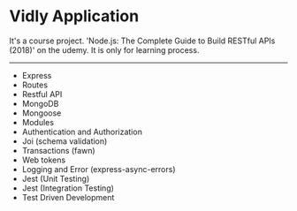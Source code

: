 # Vidly Application

It's a course project. 'Node.js: The Complete Guide to Build RESTful APIs (2018)' on the udemy. It is only for learning process.

<hr>

- Express
- Routes
- Restful API
- MongoDB
- Mongoose
- Modules
- Authentication and Authorization
- Joi (schema validation)
- Transactions (fawn)
- Web tokens
- Logging and Error (express-async-errors)
- Jest (Unit Testing)
- Jest (Integration Testing)
- Test Driven Development
